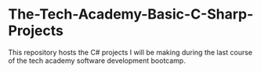 # The-Tech-Academy-Basic-C-Sharp-Projects

This repository hosts the C# projects I will be making during the last course of the tech academy software development bootcamp.
